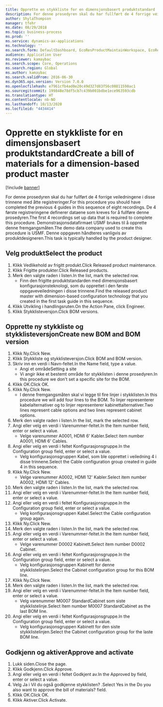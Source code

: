 ```yaml
---
title: Opprette en stykkliste for en dimensjonsbasert produktstandard
description: For denne prosedyren skal du har fullført de 4 forrige veiledningene i disse trinnene med åtte registreringer.
author: ShylaThompson
manager: tfehr
ms.date: 08/29/2018
ms.topic: business-process
ms.prod: ''
ms.service: dynamics-ax-applications
ms.technology: ''
ms.search.form: DefaultDashboard, EcoResProductMaintainWorkspace, EcoResProductOpenCasesFormPart, EcoResProductDetailsExtended, BOMConsistOf, BOMTable, InventItemIdLookupSimple, HcmWorkerLookUp
audience: Application User
ms.reviewer: kamaybac
ms.search.scope: Core, Operations
ms.search.region: Global
ms.author: kamaybac
ms.search.validFrom: 2016-06-30
ms.dyn365.ops.version: Version 7.0.0
ms.openlocfilehash: e7961cfb4ad0e20c49d327d83f56c08811598ac1
ms.sourcegitcommit: 199848e78df5cb7c439b001bdbe1ece963593cdb
ms.translationtype: HT
ms.contentlocale: nb-NO
ms.lasthandoff: 10/13/2020
ms.locfileid: "4434414"
---
```

# <a name="create-a-bill-of-materials-for-a-dimension-based-product-master"></a><span data-ttu-id="a2923-103">Opprette en stykkliste for en dimensjonsbasert produktstandard</span><span class="sxs-lookup"><span data-stu-id="a2923-103">Create a bill of materials for a dimension-based product master</span></span>

[!include [banner](../../includes/banner.md)]

<span data-ttu-id="a2923-104">For denne prosedyren skal du har fullført de 4 forrige veiledningene i disse trinnene med åtte registreringer.</span><span class="sxs-lookup"><span data-stu-id="a2923-104">For this procedure you should have completed the previous 4 guides in this sequence of eight recordings.</span></span> <span data-ttu-id="a2923-105">De 4 første registreringene definerer dataene som kreves for å fullføre denne prosedyren.</span><span class="sxs-lookup"><span data-stu-id="a2923-105">The first 4 recordings set up data that is required to complete this procedure.</span></span> <span data-ttu-id="a2923-106">Demonstrasjonsdatafirmaet USMF brukes til å opprette denne fremgangsmåten.</span><span class="sxs-lookup"><span data-stu-id="a2923-106">The demo data company used to create this procedure is USMF.</span></span> <span data-ttu-id="a2923-107">Denne oppgaven håndteres vanligvis av produktdesigneren.</span><span class="sxs-lookup"><span data-stu-id="a2923-107">This task is typically handled by the product designer.</span></span>


## <a name="select-the-product"></a><span data-ttu-id="a2923-108">Velg produkt</span><span class="sxs-lookup"><span data-stu-id="a2923-108">Select the product</span></span>
1. <span data-ttu-id="a2923-109">Klikk Vedlikehold av frigitt produkt.</span><span class="sxs-lookup"><span data-stu-id="a2923-109">Click Released product maintenance.</span></span>
2. <span data-ttu-id="a2923-110">Klikk Frigitte produkter.</span><span class="sxs-lookup"><span data-stu-id="a2923-110">Click Released products.</span></span>
3. <span data-ttu-id="a2923-111">Merk den valgte raden i listen.</span><span class="sxs-lookup"><span data-stu-id="a2923-111">In the list, mark the selected row.</span></span>
    * <span data-ttu-id="a2923-112">Finn den frigitte produktstandarden med dimensjonsbasert konfigurasjonsteknologi, som du opprettet i den første oppgaveveiledningen i disse trinnene.</span><span class="sxs-lookup"><span data-stu-id="a2923-112">Find the released product master with dimension-based configuration technology that you created in the first task guide in this sequence.</span></span>  
4. <span data-ttu-id="a2923-113">Klikk Utvikling i handlingsruten.</span><span class="sxs-lookup"><span data-stu-id="a2923-113">On the Action Pane, click Engineer.</span></span>
5. <span data-ttu-id="a2923-114">Klikk Stykklisteversjon.</span><span class="sxs-lookup"><span data-stu-id="a2923-114">Click BOM versions.</span></span>

## <a name="create-new-bom-and-bom-version"></a><span data-ttu-id="a2923-115">Opprette ny stykkliste og stykklisteversjon</span><span class="sxs-lookup"><span data-stu-id="a2923-115">Create new BOM and BOM version</span></span>
1. <span data-ttu-id="a2923-116">Klikk Ny.</span><span class="sxs-lookup"><span data-stu-id="a2923-116">Click New.</span></span>
2. <span data-ttu-id="a2923-117">Klikk Stykkliste og stykklisteversjon.</span><span class="sxs-lookup"><span data-stu-id="a2923-117">Click BOM and BOM version.</span></span>
3. <span data-ttu-id="a2923-118">Skriv inn en verdi i Navn-feltet.</span><span class="sxs-lookup"><span data-stu-id="a2923-118">In the Name field, type a value.</span></span>
    * <span data-ttu-id="a2923-119">Angi et område</span><span class="sxs-lookup"><span data-stu-id="a2923-119">Setting a site</span></span>  
    * <span data-ttu-id="a2923-120">Vi angir ikke et bestemt område for stykklisten i denne prosedyren.</span><span class="sxs-lookup"><span data-stu-id="a2923-120">In this procedure we don't set a specific site for the BOM.</span></span>  
4. <span data-ttu-id="a2923-121">Klikk OK.</span><span class="sxs-lookup"><span data-stu-id="a2923-121">Click OK.</span></span>
5. <span data-ttu-id="a2923-122">Klikk Ny.</span><span class="sxs-lookup"><span data-stu-id="a2923-122">Click New.</span></span>
    * <span data-ttu-id="a2923-123">I denne fremgangsmåten skal vi legge til fire linjer i stykklisten.</span><span class="sxs-lookup"><span data-stu-id="a2923-123">In this procedure we will add four lines to the BOM.</span></span> <span data-ttu-id="a2923-124">To linjer representerer kabelalternativer og to linjer representerer kabinettalternativer.</span><span class="sxs-lookup"><span data-stu-id="a2923-124">Two lines represent cable options and two lines represent cabinet options.</span></span>  
6. <span data-ttu-id="a2923-125">Merk den valgte raden i listen.</span><span class="sxs-lookup"><span data-stu-id="a2923-125">In the list, mark the selected row.</span></span>
7. <span data-ttu-id="a2923-126">Angi eller velg en verdi i Varenummer-feltet.</span><span class="sxs-lookup"><span data-stu-id="a2923-126">In the Item number field, enter or select a value.</span></span>
    * <span data-ttu-id="a2923-127">Velge varenummer A0001, HDMI 6' Kabler.</span><span class="sxs-lookup"><span data-stu-id="a2923-127">Select item number A0001, HDMI 6' Cables.</span></span>  
8. <span data-ttu-id="a2923-128">Angi eller velg en verdi i feltet Konfigurasjonsgruppe.</span><span class="sxs-lookup"><span data-stu-id="a2923-128">In the Configuration group field, enter or select a value.</span></span>
    * <span data-ttu-id="a2923-129">Velg konfigurasjonsgruppen Kabel, som ble opprettet i veiledning 4 i disse trinnene.</span><span class="sxs-lookup"><span data-stu-id="a2923-129">Select the Cable configuration group created in guide 4 in this sequence.</span></span>  
9. <span data-ttu-id="a2923-130">Klikk Ny.</span><span class="sxs-lookup"><span data-stu-id="a2923-130">Click New.</span></span>
    * <span data-ttu-id="a2923-131">Velge varenummer A0002, HDMI 12' Kabler.</span><span class="sxs-lookup"><span data-stu-id="a2923-131">Select item number A0002, HDMI 12' Cables.</span></span>  
10. <span data-ttu-id="a2923-132">Merk den valgte raden i listen.</span><span class="sxs-lookup"><span data-stu-id="a2923-132">In the list, mark the selected row.</span></span>
11. <span data-ttu-id="a2923-133">Angi eller velg en verdi i Varenummer-feltet.</span><span class="sxs-lookup"><span data-stu-id="a2923-133">In the Item number field, enter or select a value.</span></span>
12. <span data-ttu-id="a2923-134">Angi eller velg en verdi i feltet Konfigurasjonsgruppe.</span><span class="sxs-lookup"><span data-stu-id="a2923-134">In the Configuration group field, enter or select a value.</span></span>
    * <span data-ttu-id="a2923-135">Velg konfigurasjonsgruppen Kabel.</span><span class="sxs-lookup"><span data-stu-id="a2923-135">Select the Cable configuration group again.</span></span>  
13. <span data-ttu-id="a2923-136">Klikk Ny.</span><span class="sxs-lookup"><span data-stu-id="a2923-136">Click New.</span></span>
14. <span data-ttu-id="a2923-137">Merk den valgte raden i listen.</span><span class="sxs-lookup"><span data-stu-id="a2923-137">In the list, mark the selected row.</span></span>
15. <span data-ttu-id="a2923-138">Angi eller velg en verdi i Varenummer-feltet.</span><span class="sxs-lookup"><span data-stu-id="a2923-138">In the Item number field, enter or select a value.</span></span>
    * <span data-ttu-id="a2923-139">Velge varenummer D0002 Kabinett.</span><span class="sxs-lookup"><span data-stu-id="a2923-139">Select item number D0002 Cabinet.</span></span>  
16. <span data-ttu-id="a2923-140">Angi eller velg en verdi i feltet Konfigurasjonsgruppe.</span><span class="sxs-lookup"><span data-stu-id="a2923-140">In the Configuration group field, enter or select a value.</span></span>
    * <span data-ttu-id="a2923-141">Velg konfigurasjonsgruppen Kabinett for denne stykklistelinjen.</span><span class="sxs-lookup"><span data-stu-id="a2923-141">Select the Cabinet configuration group for this BOM line.</span></span>  
17. <span data-ttu-id="a2923-142">Klikk Ny.</span><span class="sxs-lookup"><span data-stu-id="a2923-142">Click New.</span></span>
18. <span data-ttu-id="a2923-143">Merk den valgte raden i listen.</span><span class="sxs-lookup"><span data-stu-id="a2923-143">In the list, mark the selected row.</span></span>
19. <span data-ttu-id="a2923-144">Angi eller velg en verdi i Varenummer-feltet.</span><span class="sxs-lookup"><span data-stu-id="a2923-144">In the Item number field, enter or select a value.</span></span>
    * <span data-ttu-id="a2923-145">Velg varenummer M0007 StandardCabinet som siste stykklistelinje.</span><span class="sxs-lookup"><span data-stu-id="a2923-145">Select Item number M0007 StandardCabinet as the last BOM line.</span></span>  
20. <span data-ttu-id="a2923-146">Angi eller velg en verdi i feltet Konfigurasjonsgruppe.</span><span class="sxs-lookup"><span data-stu-id="a2923-146">In the Configuration group field, enter or select a value.</span></span>
    * <span data-ttu-id="a2923-147">Velg konfigurasjonsgruppen Kabinett for den siste stykklistelinjen.</span><span class="sxs-lookup"><span data-stu-id="a2923-147">Select the Cabinet configuration group for the laste BOM line.</span></span>  

## <a name="approve-and-activate"></a><span data-ttu-id="a2923-148">Godkjenn og aktiver</span><span class="sxs-lookup"><span data-stu-id="a2923-148">Approve and activate</span></span>
1. <span data-ttu-id="a2923-149">Lukk siden.</span><span class="sxs-lookup"><span data-stu-id="a2923-149">Close the page.</span></span>
2. <span data-ttu-id="a2923-150">Klikk Godkjenn.</span><span class="sxs-lookup"><span data-stu-id="a2923-150">Click Approve.</span></span>
3. <span data-ttu-id="a2923-151">Angi eller velg en verdi i feltet Godkjent av.</span><span class="sxs-lookup"><span data-stu-id="a2923-151">In the Approved by field, enter or select a value.</span></span>
4. <span data-ttu-id="a2923-152">Velg Ja i Vil du også godkjenne stykklisten? .</span><span class="sxs-lookup"><span data-stu-id="a2923-152">Select Yes in the Do you also want to approve the bill of materials? field.</span></span>
5. <span data-ttu-id="a2923-153">Klikk OK.</span><span class="sxs-lookup"><span data-stu-id="a2923-153">Click OK.</span></span>
6. <span data-ttu-id="a2923-154">Klikk Aktiver.</span><span class="sxs-lookup"><span data-stu-id="a2923-154">Click Activate.</span></span>

